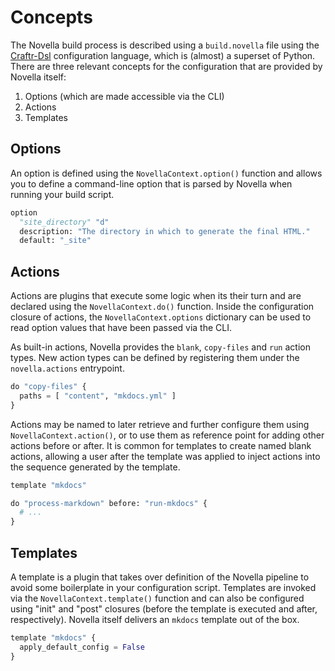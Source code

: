 # Concepts

  [Craftr-Dsl]: https://github.com/craftr-build/craftr-dsl/

The Novella build process is described using a `build.novella` file using the [Craftr-Dsl][] configuration language,
which is (almost) a superset of Python. There are three relevant concepts for the configuration that are provided by
Novella itself:

1. Options (which are made accessible via the CLI)
2. Actions
3. Templates

## Options

An option is defined using the `NovellaContext.option()` function and allows you to define a command-line option that
is parsed by Novella when running your build script.

```py
option
  "site_directory" "d"
  description: "The directory in which to generate the final HTML."
  default: "_site"
```

## Actions

Actions are plugins that execute some logic when its their turn and are declared using the `NovellaContext.do()`
function. Inside the configuration closure of actions, the `NovellaContext.options` dictionary can be used to
read option values that have been passed via the CLI.

As built-in actions, Novella provides the `blank`, `copy-files` and `run` action types. New action types can be defined
by registering them under the `novella.actions` entrypoint.

```py
do "copy-files" {
  paths = [ "content", "mkdocs.yml" ]
}
```

Actions may be named to later retrieve and further configure them using `NovellaContext.action()`, or to use them
as reference point for adding other actions before or after. It is common for templates to create named blank actions,
allowing a user after the template was applied to inject actions into the sequence generated by the template.

```py
template "mkdocs"

do "process-markdown" before: "run-mkdocs" {
  # ...
}
```

## Templates

A template is a plugin that takes over definition of the Novella pipeline to avoid some boilerplate in your
configuration script. Templates are invoked via the `NovellaContext.template()` function and can also be
configured using "init" and "post" closures (before the template is executed and after, respectively). Novella
itself delivers an `mkdocs` template out of the box.

```py
template "mkdocs" {
  apply_default_config = False
}
```
